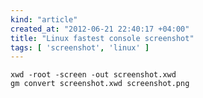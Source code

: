 ```yaml
---
kind: "article"
created_at: "2012-06-21 22:40:17 +04:00"
title: "Linux fastest console screenshot"
tags: [ 'screenshot', 'linux' ]
---
```

<pre><code class='bash'>xwd -root -screen -out screenshot.xwd
gm convert screenshot.xwd screenshot.png
</code></pre>
